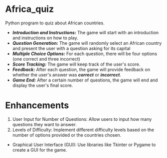 # Africa_quiz
Python program to quiz about African countries.
+ ***Introduction and Instructions:*** The game will start with an introduction and instructions on how to play.
+ ***Question Generation:*** The game will randomly select an African country and present the user with a question asking for its capital
+ ***Multiple Choice Options:*** For each question, there will be four options (one correct and three incorrect)
+ ***Score Tracking:*** The game will keep track of the user's score.
+ ***Feedback:*** After each question, the game will provide feedback on whether the user's answer was ***correct*** or ***incorrect***.
+ ***Game End:*** After a certain number of questions, the game will end and display the user's final score.

# Enhancements

1. User Input for Number of Questions: Allow users to input how many questions they want to answer.
2. Levels of Difficulty: Implement different difficulty levels based on the number of options provided or the countries chosen.
- Graphical User Interface (GUI): Use libraries like Tkinter or Pygame to create a GUI for the game.
